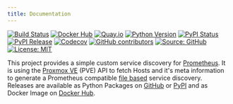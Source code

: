 ```yaml
---
title: Documentation
---
```


[![Build Status](https://img.shields.io/drone/build/thegeeklab/prometheus-pve-sd?logo=drone&server=https%3A%2F%2Fdrone.thegeeklab.de)](https://drone.thegeeklab.de/thegeeklab/prometheus-pve-sd)
[![Docker Hub](https://img.shields.io/badge/dockerhub-latest-blue.svg?logo=docker&logoColor=white)](https://hub.docker.com/r/thegeeklab/prometheus-pve-sd)
[![Quay.io](https://img.shields.io/badge/quay-latest-blue.svg?logo=docker&logoColor=white)](https://quay.io/repository/thegeeklab/prometheus-pve-sd)
[![Python Version](https://img.shields.io/pypi/pyversions/prometheus-pve-sd.svg)](https://pypi.org/project/prometheus-pve-sd/)
[![PyPI Status](https://img.shields.io/pypi/status/prometheus-pve-sd.svg)](https://pypi.org/project/prometheus-pve-sd/)
[![PyPI Release](https://img.shields.io/pypi/v/prometheus-pve-sd.svg)](https://pypi.org/project/prometheus-pve-sd/)
[![Codecov](https://img.shields.io/codecov/c/github/thegeeklab/prometheus-pve-sd)](https://codecov.io/gh/thegeeklab/prometheus-pve-sd)
[![GitHub contributors](https://img.shields.io/github/contributors/thegeeklab/prometheus-pve-sd)](https://github.com/thegeeklab/prometheus-pve-sd/graphs/contributors)
[![Source: GitHub](https://img.shields.io/badge/source-github-blue.svg?logo=github&logoColor=white)](https://github.com/thegeeklab/prometheus-pve-sd)
[![License: MIT](https://img.shields.io/github/license/thegeeklab/prometheus-pve-sd)](https://github.com/thegeeklab/prometheus-pve-sd/blob/main/LICENSE)

This project provides a simple custom service discovery for [Prometheus](https://prometheus.io/). It is using the [Proxmox VE](https://www.proxmox.com/de/proxmox-ve) (PVE) API to fetch Hosts and it's meta information to generate a Prometheus compatible [file based](https://prometheus.io/docs/guides/file-sd/) service discovery. Releases are available as Python Packages on [GitHub](https://github.com/thegeeklab/prometheus-pve-sd/releases) or [PyPI](https://pypi.org/project/prometheus-pve-sd/) and as Docker Image on [Docker Hub](https://hub.docker.com/r/thegeeklab/prometheus-pve-sd).
